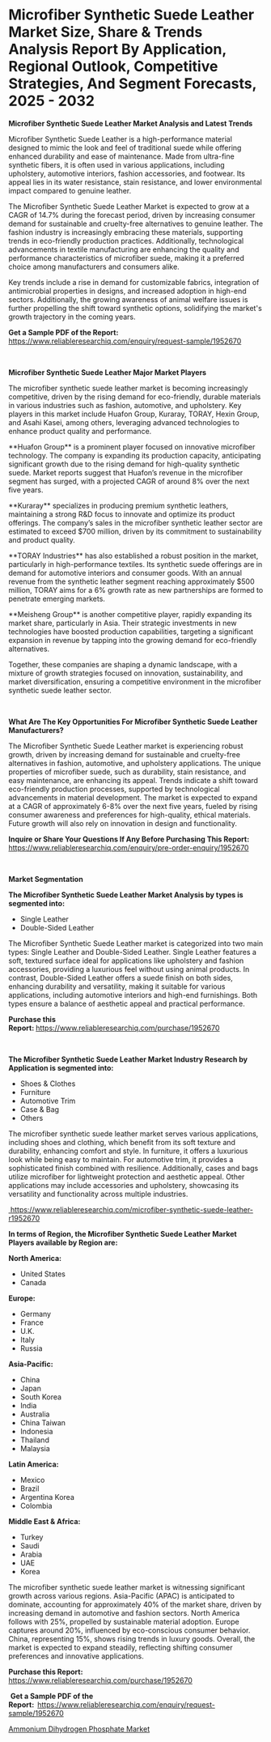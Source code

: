 <p><h1>Microfiber Synthetic Suede Leather Market Size, Share & Trends Analysis Report By Application, Regional Outlook, Competitive Strategies, And Segment Forecasts, 2025 - 2032</h1></p><p><strong>Microfiber Synthetic Suede Leather Market Analysis and Latest Trends</strong></p>
<p><p>Microfiber Synthetic Suede Leather is a high-performance material designed to mimic the look and feel of traditional suede while offering enhanced durability and ease of maintenance. Made from ultra-fine synthetic fibers, it is often used in various applications, including upholstery, automotive interiors, fashion accessories, and footwear. Its appeal lies in its water resistance, stain resistance, and lower environmental impact compared to genuine leather.</p><p>The Microfiber Synthetic Suede Leather Market is expected to grow at a CAGR of 14.7% during the forecast period, driven by increasing consumer demand for sustainable and cruelty-free alternatives to genuine leather. The fashion industry is increasingly embracing these materials, supporting trends in eco-friendly production practices. Additionally, technological advancements in textile manufacturing are enhancing the quality and performance characteristics of microfiber suede, making it a preferred choice among manufacturers and consumers alike. </p><p>Key trends include a rise in demand for customizable fabrics, integration of antimicrobial properties in designs, and increased adoption in high-end sectors. Additionally, the growing awareness of animal welfare issues is further propelling the shift toward synthetic options, solidifying the market's growth trajectory in the coming years.</p></p>
<p><strong>Get a Sample PDF of the Report:&nbsp;</strong> <a href="https://www.reliableresearchiq.com/enquiry/request-sample/1952670?utm_campaign=3130&utm_medium=2&utm_source=Github&utm_content=ia&utm_term=02042025&utm_id=microfiber-synthetic-suede-leather">https://www.reliableresearchiq.com/enquiry/request-sample/1952670</a></p>
<p>&nbsp;</p>
<p><strong>Microfiber Synthetic Suede Leather Major Market Players</strong></p>
<p><p>The microfiber synthetic suede leather market is becoming increasingly competitive, driven by the rising demand for eco-friendly, durable materials in various industries such as fashion, automotive, and upholstery. Key players in this market include Huafon Group, Kuraray, TORAY, Hexin Group, and Asahi Kasei, among others, leveraging advanced technologies to enhance product quality and performance.</p><p>**Huafon Group** is a prominent player focused on innovative microfiber technology. The company is expanding its production capacity, anticipating significant growth due to the rising demand for high-quality synthetic suede. Market reports suggest that Huafon’s revenue in the microfiber segment has surged, with a projected CAGR of around 8% over the next five years.</p><p>**Kuraray** specializes in producing premium synthetic leathers, maintaining a strong R&D focus to innovate and optimize its product offerings. The company’s sales in the microfiber synthetic leather sector are estimated to exceed $700 million, driven by its commitment to sustainability and product quality.</p><p>**TORAY Industries** has also established a robust position in the market, particularly in high-performance textiles. Its synthetic suede offerings are in demand for automotive interiors and consumer goods. With an annual revenue from the synthetic leather segment reaching approximately $500 million, TORAY aims for a 6% growth rate as new partnerships are formed to penetrate emerging markets.</p><p>**Meisheng Group** is another competitive player, rapidly expanding its market share, particularly in Asia. Their strategic investments in new technologies have boosted production capabilities, targeting a significant expansion in revenue by tapping into the growing demand for eco-friendly alternatives. </p><p>Together, these companies are shaping a dynamic landscape, with a mixture of growth strategies focused on innovation, sustainability, and market diversification, ensuring a competitive environment in the microfiber synthetic suede leather sector.</p></p>
<p>&nbsp;</p>
<p><strong>What Are The Key Opportunities For Microfiber Synthetic Suede Leather Manufacturers?</strong></p>
<p><p>The Microfiber Synthetic Suede Leather market is experiencing robust growth, driven by increasing demand for sustainable and cruelty-free alternatives in fashion, automotive, and upholstery applications. The unique properties of microfiber suede, such as durability, stain resistance, and easy maintenance, are enhancing its appeal. Trends indicate a shift toward eco-friendly production processes, supported by technological advancements in material development. The market is expected to expand at a CAGR of approximately 6-8% over the next five years, fueled by rising consumer awareness and preferences for high-quality, ethical materials. Future growth will also rely on innovation in design and functionality.</p></p>
<p><strong>Inquire or Share Your Questions If Any Before Purchasing This Report:</strong> <a href="https://www.reliableresearchiq.com/enquiry/pre-order-enquiry/1952670?utm_campaign=3130&utm_medium=2&utm_source=Github&utm_content=ia&utm_term=02042025&utm_id=microfiber-synthetic-suede-leather">https://www.reliableresearchiq.com/enquiry/pre-order-enquiry/1952670</a></p>
<p>&nbsp;</p>
<p><strong>Market Segmentation</strong></p>
<p><strong>The Microfiber Synthetic Suede Leather Market Analysis by types is segmented into:</strong></p>
<p><ul><li>Single Leather</li><li>Double-Sided Leather</li></ul></p>
<p><p>The Microfiber Synthetic Suede Leather market is categorized into two main types: Single Leather and Double-Sided Leather. Single Leather features a soft, textured surface ideal for applications like upholstery and fashion accessories, providing a luxurious feel without using animal products. In contrast, Double-Sided Leather offers a suede finish on both sides, enhancing durability and versatility, making it suitable for various applications, including automotive interiors and high-end furnishings. Both types ensure a balance of aesthetic appeal and practical performance.</p></p>
<p><strong>Purchase this Report:&nbsp;</strong><a href="https://www.reliableresearchiq.com/purchase/1952670?utm_campaign=3130&utm_medium=2&utm_source=Github&utm_content=ia&utm_term=02042025&utm_id=microfiber-synthetic-suede-leather">https://www.reliableresearchiq.com/purchase/1952670</a></p>
<p>&nbsp;</p>
<p><strong>The Microfiber Synthetic Suede Leather Market Industry Research by Application is segmented into:</strong></p>
<p><ul><li>Shoes & Clothes</li><li>Furniture</li><li>Automotive Trim</li><li>Case & Bag</li><li>Others</li></ul></p>
<p><p>The microfiber synthetic suede leather market serves various applications, including shoes and clothing, which benefit from its soft texture and durability, enhancing comfort and style. In furniture, it offers a luxurious look while being easy to maintain. For automotive trim, it provides a sophisticated finish combined with resilience. Additionally, cases and bags utilize microfiber for lightweight protection and aesthetic appeal. Other applications may include accessories and upholstery, showcasing its versatility and functionality across multiple industries.</p></p>
<p><a href="https://www.reliableresearchiq.com/microfiber-synthetic-suede-leather-r1952670?utm_campaign=3130&utm_medium=2&utm_source=Github&utm_content=ia&utm_term=02042025&utm_id=microfiber-synthetic-suede-leather">&nbsp;https://www.reliableresearchiq.com/microfiber-synthetic-suede-leather-r1952670</a></p>
<p><strong>In terms of Region, the Microfiber Synthetic Suede Leather Market Players available by Region are:</strong></p>
<p>
    <p> <strong> North America: </strong>
        <ul>
            <li>United States</li>
            <li>Canada</li>
        </ul>
        </p> 
    <p> <strong> Europe: </strong>
        <ul>
            <li>Germany</li>
            <li>France</li>
            <li>U.K.</li>
            <li>Italy</li>
            <li>Russia</li>
        </ul>
        </p> 
    <p> <strong> Asia-Pacific: </strong>
        <ul>
            <li>China</li>
            <li>Japan</li>
            <li>South Korea</li>
            <li>India</li>
            <li>Australia</li>
            <li>China Taiwan</li>
            <li>Indonesia</li>
            <li>Thailand</li>
            <li>Malaysia</li>
        </ul>
        </p> 
    <p> <strong> Latin America: </strong>
        <ul>
            <li>Mexico</li>
            <li>Brazil</li>
            <li>Argentina Korea</li>
            <li>Colombia</li>
        </ul>
        </p> 
    <p> <strong> Middle East & Africa: </strong>
        <ul>
            <li>Turkey</li>
            <li>Saudi</li>
            <li>Arabia</li>
            <li>UAE</li>
            <li>Korea</li>
        </ul>
    </p>
    </p>
<p><p>The microfiber synthetic suede leather market is witnessing significant growth across various regions. Asia-Pacific (APAC) is anticipated to dominate, accounting for approximately 40% of the market share, driven by increasing demand in automotive and fashion sectors. North America follows with 25%, propelled by sustainable material adoption. Europe captures around 20%, influenced by eco-conscious consumer behavior. China, representing 15%, shows rising trends in luxury goods. Overall, the market is expected to expand steadily, reflecting shifting consumer preferences and innovative applications.</p></p>
<p><strong>Purchase this Report: </strong><a href="https://www.reliableresearchiq.com/purchase/1952670?utm_campaign=3130&utm_medium=2&utm_source=Github&utm_content=ia&utm_term=02042025&utm_id=microfiber-synthetic-suede-leather">https://www.reliableresearchiq.com/purchase/1952670</a></p>
<p>&nbsp;<strong>Get a Sample PDF of the Report:&nbsp;&nbsp;</strong><a href="https://www.reliableresearchiq.com/enquiry/request-sample/1952670?utm_campaign=3130&utm_medium=2&utm_source=Github&utm_content=ia&utm_term=02042025&utm_id=microfiber-synthetic-suede-leather">https://www.reliableresearchiq.com/enquiry/request-sample/1952670</a></p>
<p><strong></strong></p>
<p><p><a href="https://github.com/daphnyvashdi/Market-Research-Report-List-1/blob/main/ammonium-dihydrogen-phosphate-market.md?utm_campaign=3130&utm_medium=2&utm_source=Github&utm_content=ia&utm_term=02042025&utm_id=microfiber-synthetic-suede-leather">Ammonium Dihydrogen Phosphate Market</a></p></p>
